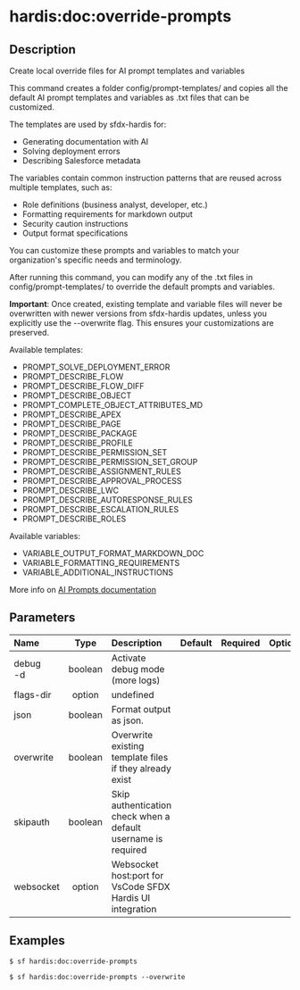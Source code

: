 <!-- This file has been generated with command 'sf hardis:doc:plugin:generate'. Please do not update it manually or it may be overwritten -->
# hardis:doc:override-prompts

## Description

Create local override files for AI prompt templates and variables

This command creates a folder config/prompt-templates/ and copies all the default AI prompt templates and variables as .txt files that can be customized.

The templates are used by sfdx-hardis for:
- Generating documentation with AI
- Solving deployment errors
- Describing Salesforce metadata

The variables contain common instruction patterns that are reused across multiple templates, such as:
- Role definitions (business analyst, developer, etc.)
- Formatting requirements for markdown output
- Security caution instructions
- Output format specifications

You can customize these prompts and variables to match your organization's specific needs and terminology.

After running this command, you can modify any of the .txt files in config/prompt-templates/ to override the default prompts and variables.

**Important**: Once created, existing template and variable files will never be overwritten with newer versions from sfdx-hardis updates, unless you explicitly use the --overwrite flag. This ensures your customizations are preserved.

Available templates:
- PROMPT_SOLVE_DEPLOYMENT_ERROR
- PROMPT_DESCRIBE_FLOW
- PROMPT_DESCRIBE_FLOW_DIFF
- PROMPT_DESCRIBE_OBJECT
- PROMPT_COMPLETE_OBJECT_ATTRIBUTES_MD
- PROMPT_DESCRIBE_APEX
- PROMPT_DESCRIBE_PAGE
- PROMPT_DESCRIBE_PACKAGE
- PROMPT_DESCRIBE_PROFILE
- PROMPT_DESCRIBE_PERMISSION_SET
- PROMPT_DESCRIBE_PERMISSION_SET_GROUP
- PROMPT_DESCRIBE_ASSIGNMENT_RULES
- PROMPT_DESCRIBE_APPROVAL_PROCESS
- PROMPT_DESCRIBE_LWC
- PROMPT_DESCRIBE_AUTORESPONSE_RULES
- PROMPT_DESCRIBE_ESCALATION_RULES
- PROMPT_DESCRIBE_ROLES

Available variables:
- VARIABLE_OUTPUT_FORMAT_MARKDOWN_DOC
- VARIABLE_FORMATTING_REQUIREMENTS
- VARIABLE_ADDITIONAL_INSTRUCTIONS

More info on [AI Prompts documentation](https://sfdx-hardis.cloudity.com/salesforce-ai-prompts/)


## Parameters

|Name|Type|Description|Default|Required|Options|
|:---|:--:|:----------|:-----:|:------:|:-----:|
|debug<br/>-d|boolean|Activate debug mode (more logs)||||
|flags-dir|option|undefined||||
|json|boolean|Format output as json.||||
|overwrite|boolean|Overwrite existing template files if they already exist||||
|skipauth|boolean|Skip authentication check when a default username is required||||
|websocket|option|Websocket host:port for VsCode SFDX Hardis UI integration||||

## Examples

```shell
$ sf hardis:doc:override-prompts
```

```shell
$ sf hardis:doc:override-prompts --overwrite
```


